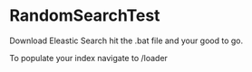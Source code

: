 # RandomSearchTest

Download Eleastic Search hit the .bat file and your good to go.

To populate your index navigate  to /loader
